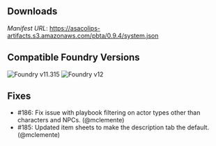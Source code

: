 ## Downloads
_Manifest URL_: https://asacolips-artifacts.s3.amazonaws.com/pbta/0.9.4/system.json

## Compatible Foundry Versions
![Foundry v11.315](https://img.shields.io/badge/Foundry-v11.315-green) ![Foundry v12](https://img.shields.io/badge/Foundry-v12-orange)

## Fixes
- #186: Fix issue with playbook filtering on actor types other than characters and NPCs. (@mclemente)
- #185: Updated item sheets to make the description tab the default. (@mclemente)